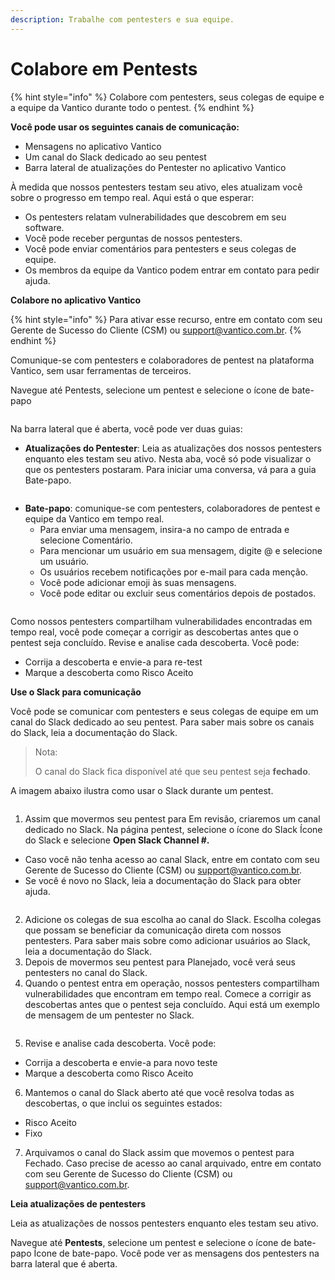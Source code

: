```yaml
---
description: Trabalhe com pentesters e sua equipe.
---
```


# Colabore em Pentests

{% hint style="info" %}
Colabore com pentesters, seus colegas de equipe e a equipe da Vantico durante todo o pentest.
{% endhint %}



**Você pode usar os seguintes canais de comunicação:**

* Mensagens no aplicativo Vantico
* Um canal do Slack dedicado ao seu pentest
* Barra lateral de atualizações do Pentester no aplicativo Vantico

À medida que nossos pentesters testam seu ativo, eles atualizam você sobre o progresso em tempo real. Aqui está o que esperar:

* Os pentesters relatam vulnerabilidades que descobrem em seu software.
* Você pode receber perguntas de nossos pentesters.
* Você pode enviar comentários para pentesters e seus colegas de equipe.
* Os membros da equipe da Vantico podem entrar em contato para pedir ajuda.



**Colabore no aplicativo Vantico**

{% hint style="info" %}
Para ativar esse recurso, entre em contato com seu Gerente de Sucesso do Cliente (CSM) ou [support@vantico.com.br](mailto:support@vantico.com.br).
{% endhint %}

Comunique-se com pentesters e colaboradores de pentest na plataforma Vantico, sem usar ferramentas de terceiros.

Navegue até Pentests, selecione um pentest e selecione o ícone de bate-papo

<figure><img src="../../../../.gitbook/assets/OpenMessagesSidebar.png" alt=""><figcaption></figcaption></figure>

Na barra lateral que é aberta, você pode ver duas guias:

* **Atualizações do Pentester**: Leia as atualizações dos nossos pentesters enquanto eles testam seu ativo. Nesta aba, você só pode visualizar o que os pentesters postaram. Para iniciar uma conversa, vá para a guia Bate-papo.

<figure><img src="../../../../.gitbook/assets/MessagesPentesterUpdates.png" alt=""><figcaption></figcaption></figure>

* **Bate-papo**: comunique-se com pentesters, colaboradores de pentest e equipe da Vantico em tempo real.
  * Para enviar uma mensagem, insira-a no campo de entrada e selecione Comentário.
  * Para mencionar um usuário em sua mensagem, digite @ e selecione um usuário.
  * Os usuários recebem notificações por e-mail para cada menção.
  * Você pode adicionar emoji às suas mensagens.
  * Você pode editar ou excluir seus comentários depois de postados.

<figure><img src="../../../../.gitbook/assets/MessagesChat.png" alt=""><figcaption></figcaption></figure>

Como nossos pentesters compartilham vulnerabilidades encontradas em tempo real, você pode começar a corrigir as descobertas antes que o pentest seja concluído. Revise e analise cada descoberta. Você pode:

* Corrija a descoberta e envie-a para  re-test
* Marque a descoberta como Risco Aceito



**Use o Slack para comunicação**

Você pode se comunicar com pentesters e seus colegas de equipe em um canal do Slack dedicado ao seu pentest. Para saber mais sobre os canais do Slack, leia a documentação do Slack.



> Nota:
>
> O canal do Slack fica disponível até que seu pentest seja **fechado**.

A imagem abaixo ilustra como usar o Slack durante um pentest.



<figure><img src="../../../../.gitbook/assets/PentestFlowSlack.png" alt=""><figcaption></figcaption></figure>

1. Assim que movermos seu pentest para Em revisão, criaremos um canal dedicado no Slack. Na página pentest, selecione o ícone do Slack Ícone do Slack e selecione **Open Slack Channel #.**

* Caso você não tenha acesso ao canal Slack, entre em contato com seu Gerente de Sucesso do Cliente (CSM) ou support@vantico.com.br.
* Se você é novo no Slack, leia a documentação do Slack para obter ajuda.

<figure><img src="../../../../.gitbook/assets/SlackChannelOpen.png" alt=""><figcaption></figcaption></figure>

2. Adicione os colegas de sua escolha ao canal do Slack. Escolha colegas que possam se beneficiar da comunicação direta com nossos pentesters. Para saber mais sobre como adicionar usuários ao Slack, leia a documentação do Slack.
3. Depois de movermos seu pentest para Planejado, você verá seus pentesters no canal do Slack.
4. Quando o pentest entra em operação, nossos pentesters compartilham vulnerabilidades que encontram em tempo real. Comece a corrigir as descobertas antes que o pentest seja concluído. Aqui está um exemplo de mensagem de um pentester no Slack.

<figure><img src="../../../../.gitbook/assets/SampleSlackFinding.png" alt=""><figcaption></figcaption></figure>

5. Revise e analise cada descoberta. Você pode:

* Corrija a descoberta e envie-a para novo teste
* Marque a descoberta como Risco Aceito

6. Mantemos o canal do Slack aberto até que você resolva todas as descobertas, o que inclui os seguintes estados:

* Risco Aceito
* Fixo

7. Arquivamos o canal do Slack assim que movemos o pentest para Fechado. Caso precise de acesso ao canal arquivado, entre em contato com seu Gerente de Sucesso do Cliente (CSM) ou support@vantico.com.br.



**Leia atualizações de pentesters**

Leia as atualizações de nossos pentesters enquanto eles testam seu ativo.

Navegue até **Pentests**, selecione um pentest e selecione o ícone de bate-papo Ícone de bate-papo. Você pode ver as mensagens dos pentesters na barra lateral que é aberta.



<figure><img src="../../../../.gitbook/assets/OpenPentesterUpdates.png" alt=""><figcaption></figcaption></figure>
